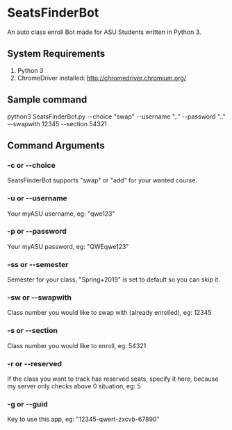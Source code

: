 # SeatsFinderBot
An auto class enroll Bot made for ASU Students written in Python 3.

## System Requirements
1. Python 3
2. ChromeDriver installed: http://chromedriver.chromium.org/
## Sample command
python3 SeatsFinderBot.py --choice "swap" --username ".." --password ".." --swapwith 12345 --section 54321

## Command Arguments

### -c or --choice
SeatsFinderBot supports "swap" or "add" for your wanted course.

### -u or --username
Your myASU username, eg: "qwe123"

### -p or --password
Your myASU password, eg: "QWEqwe123"

### -ss or --semester 
Semester for your class, "Spring+2019" is set to default so you can skip it.

### -sw or --swapwith
Class number you would like to swap with (already enrolled), eg: 12345

### -s or --section
Class number you would like to enroll, eg: 54321

### -r or --reserved
If the class you want to track has reserved seats, specify it here, because my server only checks above 0 situation, eg: 5

### -g or --guid
Key to use this app, eg: "12345-qwert-zxcvb-67890"
